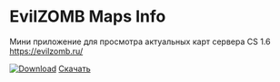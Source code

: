 # EvilZOMB Maps Info

Мини приложение для просмотра актуальных карт сервера CS 1.6 https://evilzomb.ru/

[![Download](https://github.com/CauMoH/EvilZombMapsLoader/blob/main/EvilZombMapsLoader/icon.ico)](https://github.com/CauMoH/EvilZombMapsLoader/raw/refs/heads/main/EvilZombMapsLoader/Setup/EvilZOMB%20Maps%20Info%20%D0%B2%D0%B5%D1%80.%201.0.1.exe)  [Скачать](https://github.com/CauMoH/EvilZombMapsLoader/raw/refs/heads/main/EvilZombMapsLoader/Setup/EvilZOMB%20Maps%20Info%20%D0%B2%D0%B5%D1%80.%201.0.1.exe)
